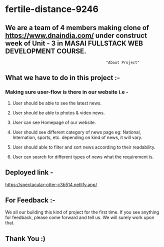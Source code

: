 # fertile-distance-9246


## We are a team of 4 members making clone of   https://www.dnaindia.com/ under construct week of Unit - 3 in MASAI FULLSTACK WEB DEVELOPMENT COURSE.

 
                                                 "About Project"
                                                         
                                                         
## What we have to do in this project :-


### Making sure user-flow is there in our website i.e -

1. User should be able to see the latest news.

2. User should be able to photos & video news.

3. User can see Homepage of our website.

4. User should see different category of news page eg: National, Internation, sports, etc. depending on kind of news, it will vary.

5. User should able to filter and sort news according to their readability.

6. User can search for different types of news what the requirement is.                                                   
                                                         
         
         
         
 ## Deployed link - 
 https://spectacular-otter-c3b514.netlify.app/
 



 

         
                                                         
## For Feedback :-

We all our building this kind of project for the first time. If you see anything for feedback, please come forward and tell us. We will surely work upon that.

## Thank You :)                                                         
                                                         
                                                         
                                                         
                                                         
                                                         
                                                         
                                                         
                                                         
                                                         
                                                         
                                                         
                                                         
                                                         
                                                         
                                                         
                                                         
                                                         
                                                         
                                                         


